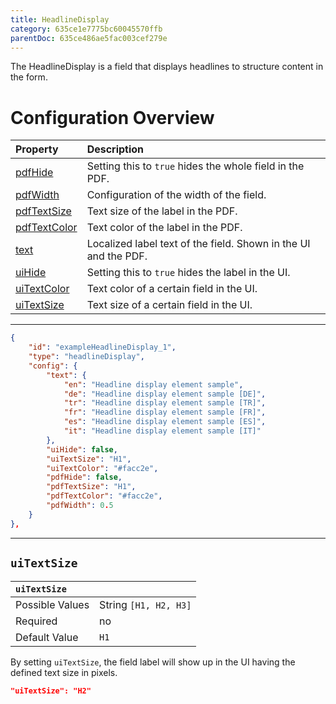 ```yaml
---
title: HeadlineDisplay
category: 635ce1e7775bc60045570ffb
parentDoc: 635ce486ae5fac003cef279e
---
```


The HeadlineDisplay is a field that displays headlines to structure content in the form.

# Configuration Overview

| Property                                                                     | Description                      |
| :--------------------------------------------------------------------------- | :--------------------------------|
| [pdfHide](./24-general-properties/#pdfhide)                                  | Setting this to `true` hides the whole field in the PDF. |
| [pdfWidth](./24-general-properties/#pdfwidth)                                | Configuration of the width of the field. |
| [pdfTextSize](./24-general-properties/#pdftextsize)         | Text size of the label in the PDF. |
| [pdfTextColor](./24-general-properties/#pdftextcolor)       | Text color of the label in the PDF. |
| [text](./24-general-properties/#text)                       | Localized label text of the field. Shown in the UI and the PDF. |
| [uiHide](./24-general-properties/#uihide)                   | Setting this to `true` hides the label in the UI. |
| [uiTextColor](./24-general-properties/#uitextcolor)         | Text color of a certain field in the UI.                                                                |
| [uiTextSize](#uitextsize)         | Text size of a certain field in the UI.                                                                |

---

```json
{
    "id": "exampleHeadlineDisplay_1",
    "type": "headlineDisplay",
    "config": {
        "text": {
            "en": "Headline display element sample",
            "de": "Headline display element sample [DE]",
            "tr": "Headline display element sample [TR]",
            "fr": "Headline display element sample [FR]",
            "es": "Headline display element sample [ES]",
            "it": "Headline display element sample [IT]"
        },
        "uiHide": false,
        "uiTextSize": "H1",
        "uiTextColor": "#facc2e",
        "pdfHide": false,
        "pdfTextSize": "H1",
        "pdfTextColor": "#facc2e",
        "pdfWidth": 0.5
    }
},
```

---
## `uiTextSize`

| `uiTextSize`   |                  |
| :-------------- | :-------------- |
| Possible Values | String `[H1, H2, H3]`     |
| Required        | no              |
| Default Value   | `H1`              |

By setting `uiTextSize`, the field label will show up in the UI having the defined text size in pixels.

```json
"uiTextSize": "H2"
```
